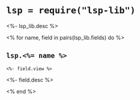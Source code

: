 # `lsp = require("lsp-lib")`

<%- lsp_lib.desc %>

<% for name, field in pairs(lsp_lib.fields) do %>
## `lsp.<%= name %>`

```
<%- field.view %>
```

<%- field.desc %>

<% end %>